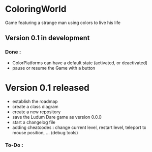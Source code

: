 # ColoringWorld
Game featuring a strange man using colors to live his life

## Version 0.1 in development

### Done :
* ColorPlatforms can have a default state (activated, or deactivated)
* pause or resume the Game with a button


# Version 0.1 released
* establish the roadmap
* create a class diagram
* create a new repository
* save the Ludum Dare game as version 0.0.0
* start a changelog file
* adding cheatcodes : change current level, restart level, teleport to mouse position, … (debug tools)

### To-Do :

